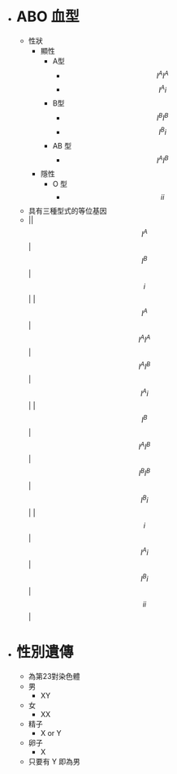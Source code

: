 - # ABO 血型
	- 性狀
		- 顯性
			- A型
				- $$I^AI^A$$
				- $$I^Ai$$
			- B型
				- $$I^BI^B$$
				- $$I^Bi$$
			- AB 型
				- $$I^AI^B$$
		- 隱性
			- O 型
				- $$ii$$
	- 具有三種型式的等位基因
	- ||$$I^A$$|$$I^B$$|$$i$$|
	  |$$I^A$$|$$I^AI^A$$|$$I^AI^B$$|$$I^Ai$$|
	  |$$I^B$$|$$I^AI^B$$|$$I^BI^B$$|$$I^Bi$$|
	  |$$i$$|$$I^Ai$$|$$I^Bi$$|$$ii$$|
- # 性別遺傳
	- 為第23對染色體
	- 男
		- XY
	- 女
		- XX
	- 精子
		- X or Y
	- 卵子
		- X
	- 只要有 Y 即為男